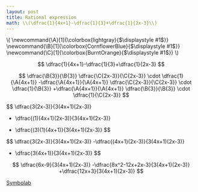 ```yaml
---
layout: post
title: Rational expression
math: \\(\dfrac{1}{4x+1}-\dfrac{1}{3}+\dfrac{1}{2x-3}\\)
---
```


\\(
\newcommand{\A}[1]{\colorbox{lightgray}{$\displaystyle #1$}}
\newcommand{\B}[1]{\colorbox{CornflowerBlue}{$\displaystyle #1$}}
\newcommand{\C}[1]{\colorbox{BurntOrange}{$\displaystyle #1$}}
\\)

$$
\dfrac{1}{4x+1}-\dfrac{1}{3}+\dfrac{1}{2x-3}
$$

$$
\dfrac{\B{3}}{\B{3}} \dfrac{\C{2x-3}}{\C{2x-3}} \cdot \dfrac{1}{\A{4x+1}}
-\dfrac{\A{4x+1}}{\A{4x+1}} \dfrac{\C{2x-3}}{\C{2x-3}} \cdot \dfrac{1}{\B{3}}
+\dfrac{\A{4x+1}}{\A{4x+1}} \dfrac{\B{3}}{\B{3}} \cdot \dfrac{1}{\C{2x-3}}
$$

$$
\dfrac{3(2x-3)}{3(4x+1)(2x-3)}
- \dfrac{(1)(4x+1)(2x-3)}{3(4x+1)(2x-3)}
+ \dfrac{(3)(1)(4x+1)}{3(4x+1)(2x-3)}
$$

$$
\dfrac{3(2x-3)}{3(4x+1)(2x-3)}
-\dfrac{(4x+1)(2x-3)}{3(4x+1)(2x-3)}
+ \dfrac{3(4x+1)}{3(4x+1)(2x-3)}
$$

$$
\dfrac{6x-9}{3(4x+1)(2x-3)}
-\dfrac{8x^2-12x+2x-3}{3(4x+1)(2x-3)}
+\dfrac{12x+3}{3(4x+1)(2x-3)}
$$



[Symbolab](/assets/symbolab/rationalB.pdf)